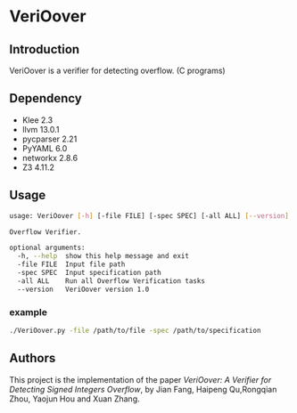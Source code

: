 # VeriOover
## Introduction

VeriOover is a verifier for detecting overflow. (C programs)



## Dependency

- Klee 2.3
- llvm 13.0.1
- pycparser 2.21
- PyYAML 6.0
- networkx 2.8.6
- Z3 4.11.2



## Usage

```bash
usage: VeriOover [-h] [-file FILE] [-spec SPEC] [-all ALL] [--version]

Overflow Verifier.

optional arguments:
  -h, --help  show this help message and exit
  -file FILE  Input file path
  -spec SPEC  Input specification path
  -all ALL    Run all Overflow Verification tasks
  --version   VeriOover version 1.0
```

### example

```bash
./VeriOover.py -file /path/to/file -spec /path/to/specification
```

## Authors
This project is the implementation of the paper *VeriOover: A Verifier for Detecting Signed Integers Overflow*, by Jian Fang, Haipeng Qu,Rongqian Zhou, Yaojun Hou and Xuan Zhang.

